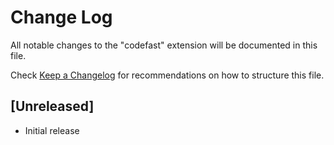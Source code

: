 # Change Log

All notable changes to the "codefast" extension will be documented in this file.

Check [Keep a Changelog](http://keepachangelog.com/) for recommendations on how to structure this file.

## [Unreleased]

- Initial release